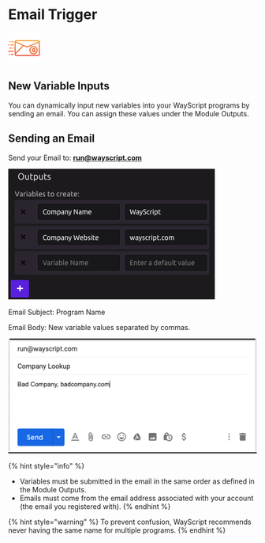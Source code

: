 # Email Trigger

![Run your program by sending an email.](../../.gitbook/assets/email.png)

## New Variable Inputs

You can dynamically input new variables into your WayScript programs by sending an email. You can assign these values under the Module Outputs.

## Sending an Email

Send your Email to: **run@wayscript.com**

![](../../.gitbook/assets/screen-shot-2019-07-15-at-4.26.31-pm.png)

Email Subject: Program Name

Email Body: New variable values separated by commas.

![](../../.gitbook/assets/email%20%282%29.png)

{% hint style="info" %}
* Variables must be submitted in the email in the same order as defined in the Module Outputs.
* Emails must come from the email address associated with your account \(the email you registered with\).
{% endhint %}

{% hint style="warning" %}
To prevent confusion, WayScript recommends never having the same name for multiple programs. 
{% endhint %}



